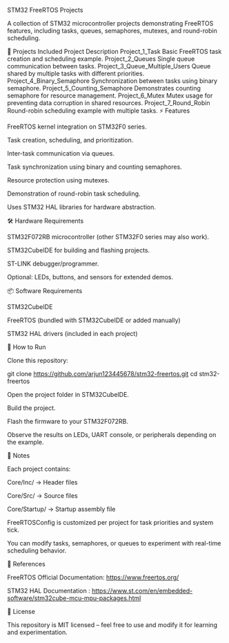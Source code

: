 STM32 FreeRTOS Projects

A collection of STM32 microcontroller projects demonstrating FreeRTOS features, including tasks, queues, semaphores, mutexes, and round-robin scheduling.

📂 Projects Included
Project	Description
Project_1_Task	Basic FreeRTOS task creation and scheduling example.
Project_2_Queues	Single queue communication between tasks.
Project_3_Queue_Multiple_Users	Queue shared by multiple tasks with different priorities.
Project_4_Binary_Semaphore	Synchronization between tasks using binary semaphore.
Project_5_Counting_Semaphore	Demonstrates counting semaphore for resource management.
Project_6_Mutex	Mutex usage for preventing data corruption in shared resources.
Project_7_Round_Robin	Round-robin scheduling example with multiple tasks.
⚡ Features

FreeRTOS kernel integration on STM32F0 series.

Task creation, scheduling, and prioritization.

Inter-task communication via queues.

Task synchronization using binary and counting semaphores.

Resource protection using mutexes.

Demonstration of round-robin task scheduling.

Uses STM32 HAL libraries for hardware abstraction.

🛠️ Hardware Requirements

STM32F072RB microcontroller (other STM32F0 series may also work).

STM32CubeIDE for building and flashing projects.

ST-LINK debugger/programmer.

Optional: LEDs, buttons, and sensors for extended demos.

📦 Software Requirements

STM32CubeIDE

FreeRTOS (bundled with STM32CubeIDE or added manually)

STM32 HAL drivers (included in each project)

🚀 How to Run

Clone this repository:

git clone https://github.com/arjun123445678/stm32-freertos.git
cd stm32-freertos


Open the project folder in STM32CubeIDE.

Build the project.

Flash the firmware to your STM32F072RB.

Observe the results on LEDs, UART console, or peripherals depending on the example.

📝 Notes

Each project contains:

Core/Inc/ → Header files

Core/Src/ → Source files

Core/Startup/ → Startup assembly file

FreeRTOSConfig is customized per project for task priorities and system tick.

You can modify tasks, semaphores, or queues to experiment with real-time scheduling behavior.

🔗 References

FreeRTOS Official Documentation: https://www.freertos.org/

STM32 HAL Documentation : https://www.st.com/en/embedded-software/stm32cube-mcu-mpu-packages.html


📌 License

This repository is MIT licensed – feel free to use and modify it for learning and experimentation.
